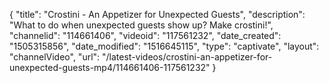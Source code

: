 {
    "title": "Crostini - An Appetizer for Unexpected Guests",
    "description": "What to do when unexpected guests show up? Make crostini!",
    "channelid": "114661406",
    "videoid": "117561232",
    "date_created": "1505315856",
    "date_modified": "1516645115",
    "type": "captivate",
    "layout": "channelVideo",
    "url": "\/latest-videos\/crostini-an-appetizer-for-unexpected-guests-mp4\/114661406-117561232"
}